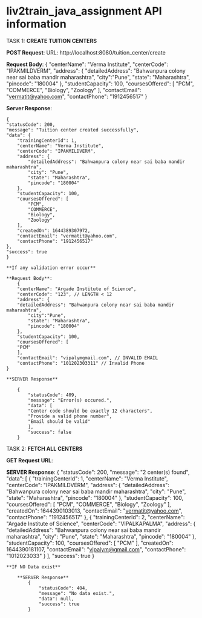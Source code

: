 # liv2train_java_assignment API information


TASK 1: **CREATE TUITION CENTERS**

  **POST Request**: 
  URL: http://localhost:8080/tuition_center/create
  
  **Request Body**:
  {
    "centerName": "Verma Institute",
	  "centerCode": "IPAKMILDVERM",
	  "address": {
      "detailedAddress": "Bahwanpura colony near sai baba mandir maharashtra",
	    "city":"Pune",
	    "state": "Maharashtra",
	    "pincode": "180004"
    },
	  "studentCapacity": 100,
	  "coursesOffered": [
        "PCM", "COMMERCE", "Biology", "Zoology"
      ],
	  "contactEmail": "vermatit@yahoo.com",
	  "contactPhone": "1912456517"
  }
  
  **Server Response**:
  
    {
    "statusCode": 200,
    "message": "Tuition center created successfully",
    "data": {
        "trainingCenterId": 1,
        "centerName": "Verma Institute",
        "centerCode": "IPAKMILDVERM",
        "address": {
            "detailedAddress": "Bahwanpura colony near sai baba mandir maharashtra",
            "city": "Pune",
            "state": "Maharashtra",
            "pincode": "180004"
        },
        "studentCapacity": 100,
        "coursesOffered": [
            "PCM",
            "COMMERCE",
            "Biology",
            "Zoology"
        ],
        "createdOn": 1644389307972,
        "contactEmail": "vermatit@yahoo.com",
        "contactPhone": "1912456517"
    },
    "success": true
    }
    
    **If any validation error occur**
    
    **Request Body**:
    	{
	    "centerName": "Argade Institute of Science",
		"centerCode": "123", // LENGTH < 12
		"address": {
		"detailedAddress": "Bahwanpura colony near sai baba mandir maharashtra",
		    "city":"Pune",
		    "state": "Maharashtra",
		    "pincode": "180004"
	    },
		"studentCapacity": 100,
		"coursesOffered": [
		"PCM"
	    ],
		"contactEmail": "vipalymgmail.com", // INVALID EMAIL
		"contactPhone": "101202303311" // Invalid Phone
	}
	
	**SERVER Response**
	
		{
		    "statusCode": 409,
		    "message": "Error(s) occured.",
		    "data": [
			"Center code should be exactly 12 characters",
			"Provide a valid phone number",
			"Email should be valid"
		    ],
		    "success": false
		}
    
    
 TASK 2: **FETCH ALL CENTERS**
 
 **GET Request**
 **URL**:
 
 **SERVER Response**:
	 {
	    "statusCode": 200,
	    "message": "2 center(s) found",
	    "data": [
		{
		    "trainingCenterId": 1,
		    "centerName": "Verma Institute",
		    "centerCode": "IPAKMILDVERM",
		    "address": {
			"detailedAddress": "Bahwanpura colony near sai baba mandir maharashtra",
			"city": "Pune",
			"state": "Maharashtra",
			"pincode": "180004"
		    },
		    "studentCapacity": 100,
		    "coursesOffered": [
			"PCM",
			"COMMERCE",
			"Biology",
			"Zoology"
		    ],
		    "createdOn": 1644390103013,
		    "contactEmail": "vermatit@yahoo.com",
		    "contactPhone": "1912456517"
		},
		{
		    "trainingCenterId": 2,
		    "centerName": "Argade Institute of Science",
		    "centerCode": "VIPALKAPALMA",
		    "address": {
			"detailedAddress": "Bahwanpura colony near sai baba mandir maharashtra",
			"city": "Pune",
			"state": "Maharashtra",
			"pincode": "180004"
		    },
		    "studentCapacity": 100,
		    "coursesOffered": [
			"PCM"
		    ],
		    "createdOn": 1644390181107,
		    "contactEmail": "vipalym@gmail.com",
		    "contactPhone": "1012023033"
		}
	    ],
	    "success": true
	}

	**IF NO Data exist**
	
		**SERVER Response**
			{
			    "statusCode": 404,
			    "message": "No data exist.",
			    "data": null,
			    "success": true
			}
